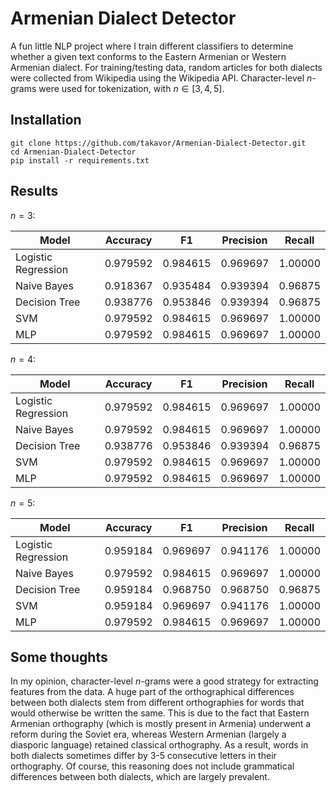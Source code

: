# Armenian Dialect Detector

A fun little NLP project where I train different classifiers to determine whether a given text conforms to the Eastern Armenian or Western Armenian dialect. For training/testing data, random articles for both dialects were collected from Wikipedia using the Wikipedia API. Character-level $n$-grams were used for tokenization, with $n \in [3, 4, 5]$.

## Installation

```
git clone https://github.com/takavor/Armenian-Dialect-Detector.git
cd Armenian-Dialect-Detector
pip install -r requirements.txt
```

## Results

$n=3$:

| Model               | Accuracy | F1       | Precision | Recall  |
| ------------------- | -------- | -------- | --------- | ------- |
| Logistic Regression | 0.979592 | 0.984615 | 0.969697  | 1.00000 |
| Naive Bayes         | 0.918367 | 0.935484 | 0.939394  | 0.96875 |
| Decision Tree       | 0.938776 | 0.953846 | 0.939394  | 0.96875 |
| SVM                 | 0.979592 | 0.984615 | 0.969697  | 1.00000 |
| MLP                 | 0.979592 | 0.984615 | 0.969697  | 1.00000 |

$n=4$:

| Model               | Accuracy | F1       | Precision | Recall  |
| ------------------- | -------- | -------- | --------- | ------- |
| Logistic Regression | 0.979592 | 0.984615 | 0.969697  | 1.00000 |
| Naive Bayes         | 0.979592 | 0.984615 | 0.969697  | 1.00000 |
| Decision Tree       | 0.938776 | 0.953846 | 0.939394  | 0.96875 |
| SVM                 | 0.979592 | 0.984615 | 0.969697  | 1.00000 |
| MLP                 | 0.979592 | 0.984615 | 0.969697  | 1.00000 |

$n=5$:

| Model               | Accuracy | F1       | Precision | Recall  |
| ------------------- | -------- | -------- | --------- | ------- |
| Logistic Regression | 0.959184 | 0.969697 | 0.941176  | 1.00000 |
| Naive Bayes         | 0.979592 | 0.984615 | 0.969697  | 1.00000 |
| Decision Tree       | 0.959184 | 0.968750 | 0.968750  | 0.96875 |
| SVM                 | 0.959184 | 0.969697 | 0.941176  | 1.00000 |
| MLP                 | 0.979592 | 0.984615 | 0.969697  | 1.00000 |

## Some thoughts

In my opinion, character-level $n$-grams were a good strategy for extracting features from the data. A huge part of the orthographical differences between both dialects stem from different orthographies for words that would otherwise be written the same. This is due to the fact that Eastern Armenian orthography (which is mostly present in Armenia) underwent a reform during the Soviet era, whereas Western Armenian (largely a diasporic language) retained classical orthography. As a result, words in both dialects sometimes differ by 3-5 consecutive letters in their orthography. Of course, this reasoning does not include grammatical differences between both dialects, which are largely prevalent.

